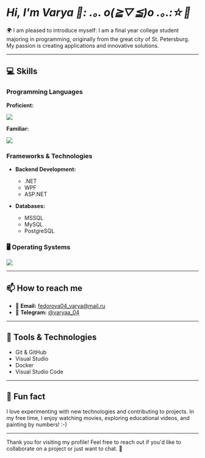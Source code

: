 # *Hi, I'm Varya 🌸: .｡. o(≧▽≦)o .｡.:☆🌸*

🌍 I am pleased to introduce myself: I am a final year college student majoring in programming, originally from the great city of St. Petersburg. My passion is creating applications and innovative solutions.

---

## 💻 Skills

### Programming Languages
**Proficient:**
<p>
<a href="https://skillicons.dev" target="_blank">
  <img src="https://skillicons.dev/icons?i=cs,html,css,php"/>
</a>
</p>

**Familiar:**
<p>
<a href="https://skillicons.dev" target="_blank">
  <img src="https://skillicons.dev/icons?i=java,kotlin,cpp,flutter"/>
</a>  
</p>


### Frameworks & Technologies
- **Backend Development:**
  - .NET
  - WPF
  - ASP.NET

- **Databases:**
  - MSSQL 
  - MySQL
  - PostgreSQL

### 🖥️ Operating Systems
<a href="https://skillicons.dev" target="_blank">
  <img src="https://skillicons.dev/icons?i=windows,linux"/>
</a>

---

## 📫 How to reach me
- 📧 **Email:** [fedorova04_varya@mail.ru](mailto:fedorova04_varya@mail.ru)  
- 📱 **Telegram:** [@varyaa_04](https://t.me/varyaa_04)

---

## 🔧 Tools & Technologies
- Git & GitHub
- Visual Studio
- Docker
- Visual Studio Code

---

## 🌟 Fun fact
I love experimenting with new technologies and contributing to projects. In my free time, I enjoy watching movies, exploring educational videos, and painting by numbers! :-)

---

Thank you for visiting my profile! Feel free to reach out if you'd like to collaborate on a project or just want to chat. 🥳
